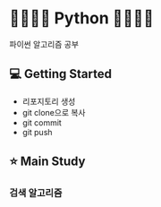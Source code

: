 # 👨‍👩‍👦‍👦 Python 👨‍👩‍👦‍👦
파이썬 알고리즘 공부




        

## 💻 Getting Started
- 리포지토리 생성  
- git clone으로 복사  
- git commit  
- git push 


## ⭐ Main Study

### 검색 알고리즘
